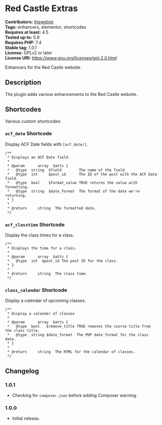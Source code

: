 # Red Castle Extras #
**Contributors:** [thewebist](https://profiles.wordpress.org/thewebist/)  
**Tags:** enhancers, elementor, shortcodes  
**Requires at least:** 4.5  
**Tested up to:** 5.9  
**Requires PHP:** 7.4  
**Stable tag:** 1.0.1  
**License:** GPLv2 or later  
**License URI:** https://www.gnu.org/licenses/gpl-2.0.html  

Enhancers for the Red Castle website.

## Description ##

The plugin adds various enhancements to the Red Castle website.

## Shortcodes ##

Various custom shortcodes:

### `acf_date` Shortcode ###

Display ACF Date fields with `[acf_date/]`.

```
/**
 * Displays an ACF Date field.
 *
 * @param      array  $atts {
 *   @type  string  $field        The name of the field.
 *   @type  int     $post_id      The ID of the post with the ACF Date field.
 *   @type  bool    $format_value TRUE returns the value with formatting.
 *   @type  string  $date_format  The format of the date we're returning.
 * }
 *
 * @return     string  The formatted date.
 */
```

### `acf_classtime` Shortcode ###

Display the class times for a class.

```
/**
 * Displays the time for a class.
 *
 * @param      array  $atts {
 *   @type  int  $post_id The post ID for the class.
 * }
 *
 * @return     string  The class time.
 */
```

### `class_calendar` Shortcode ###

Display a calendar of upcoming classes.

```
/**
 * Display a calander of classes
 *
 * @param      array  $atts {
 *   @type  bool   $remove_title TRUE removes the course title from the class title.
 *   @type  string $date_format  The PHP date format for the class date.
 * }
 *
 * @return     string  The HTML for the calendar of classes.
 */
```

## Changelog ##

### 1.0.1 ###
* Checking for `composer.json` before adding Composer warning.

### 1.0.0 ###
* Initial release.

